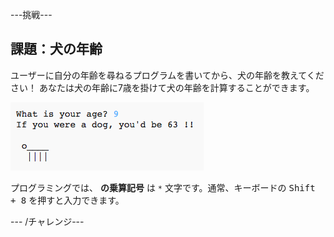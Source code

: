 \---挑戦\---

## 課題：犬の年齢

ユーザーに自分の年齢を尋ねるプログラムを書いてから、犬の年齢を教えてください！ あなたは犬の年齢に7歳を掛けて犬の年齢を計算することができます。

![スクリーンショット](images/me-dog-years.png)

プログラミングでは、 **の乗算記号** は `*` 文字です。通常、キーボードの <kbd>Shift + 8</kbd> を押すと入力できます。

\--- /チャレンジ\---